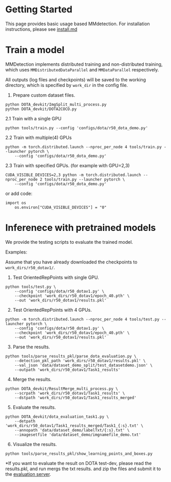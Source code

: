 # Getting Started

This page provides basic usage based MMdetection. For installation instructions, please see [install.md](install.md)

# Train a model

MMDetection implements distributed training and non-distributed training,
which uses `MMDistributedDataParallel` and `MMDataParallel` respectively.

All outputs (log files and checkpoints) will be saved to the working directory,
which is specified by `work_dir` in the config file.

1. Prepare custom dataset files.
```shell
python DOTA_devkit/ImgSplit_multi_process.py
python DOTA_devkit/DOTA2COCO.py
```

2.1 Train  with a single GPU 

```shell
python tools/train.py --config 'configs/dota/r50_dota_demo.py'
```

2.2 Train with multiple(4) GPUs

```shell
python -m torch.distributed.launch --nproc_per_node 4 tools/train.py --launcher pytorch \
    --config 'configs/dota/r50_dota_demo.py'
```

2.3 Train with specified GPUs. (for example with GPU=2,3)

```shell
CUDA_VISIBLE_DEVICES=2,3 python -m torch.distributed.launch --nproc_per_node 2 tools/train.py --launcher pytorch \
    --config 'configs/dota/r50_dota_demo.py'
```
or add code:
```
import os
    os.environ["CUDA_VISIBLE_DEVICES"] = "0"
```

# Inferenece with pretrained models
We provide the testing scripts to evaluate the trained model.

Examples:

Assume that you have already downloaded the checkpoints to `work_dirs/r50_dotav1/`.

1. Test OrientedRepPoints with single GPU.

```shell
python tools/test.py \
    --config 'configs/dota/r50_dotav1.py' \
    --checkpoint 'work_dirs/r50_dotav1/epoch_40.pth' \
    --out 'work_dirs/r50_dotav1/results.pkl'
```

2. Test OrientedRepPoints with 4 GPUs.
```shell
python -m torch.distributed.launch --nproc_per_node 4 tools/test.py --launcher pytorch \
    --config 'configs/dota/r50_dotav1.py' \
    --checkpoint 'work_dirs/r50_dotav1/epoch_40.pth' \
    --out 'work_dirs/r50_dotav1/results.pkl'
```

3. Parse the results.
```shell
python tools/parse_results_pkl/parse_dota_evaluation.py \
    --detection_pkl_path 'work_dirs/r50_dotav1/results.pkl' \
    --val_json 'data/dataset_demo_split/test_datasetdemo.json' \
    --outpath 'work_dirs/r50_dotav1/Task1_results'
``` 

4. Merge the results.
```shell
python DOTA_devkit/ResultMerge_multi_process.py \
    --scrpath 'work_dirs/r50_dotav1/Task1_results' \
    --dstpath 'work_dirs/r50_dotav1/Task1_results_merged'
```

5. Evaluate the results.
```shell
python DOTA_devkit/dota_evaluation_task1.py \
    --detpath 'work_dirs/r50_dotav1/Task1_results_merged/Task1_{:s}.txt' \
    --annopath 'data/dataset_demo/labelTxt/{:s}.txt' \
    --imagesetfile 'data/dataset_demo/imgnamefile_demo.txt'
```

6. Visualize the results.
```shell
python tools/parse_results_pkl/show_learning_points_and_boxes.py
```

*If you want to evaluate the result on DOTA test-dev, please read the results.pkl, and run mergs the txt results. and zip the files  and submit it to the  [evaluation server](https://captain-whu.github.io/DOTA/index.html).

